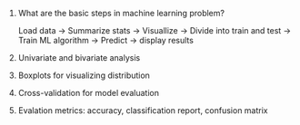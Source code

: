 1. What are the basic steps in machine learning problem?

   Load data -> Summarize stats -> Visuallize -> Divide into train and test -> Train ML algorithm -> Predict -> display results

2. Univariate and bivariate analysis

3. Boxplots for visualizing distribution

4. Cross-validation for model evaluation

5. Evalation metrics: accuracy, classification report, confusion matrix

